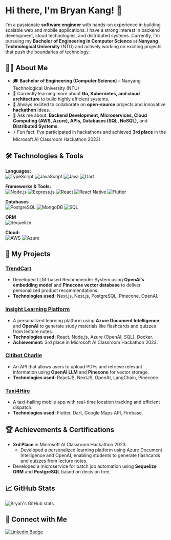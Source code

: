 # Hi there, I'm Bryan Kang! 👋

I'm a passionate **software engineer** with hands-on experience in building scalable web and mobile applications. I have a strong interest in backend development, cloud technologies, and distributed systems. Currently, I'm pursuing my **Bachelor of Engineering in Computer Science** at **Nanyang Technological University** (NTU) and actively working on exciting projects that push the boundaries of technology.

## 👨‍💻 About Me

- 🎓 **Bachelor of Engineering (Computer Science)** – Nanyang Technological University (NTU)
- 🌱 Currently learning more about **Go, Kubernetes, and cloud architecture** to build highly efficient systems.
- 🚀 Always excited to collaborate on **open-source** projects and innovative **hackathon** ideas.
- 💬 Ask me about: **Backend Development, Microservices, Cloud Computing (AWS, Azure), APIs, Databases (SQL, NoSQL),** and **Distributed Systems**.
- ⚡ Fun fact: I’ve participated in hackathons and achieved **3rd place** in the Microsoft AI Classroom Hackathon 2023!

## 🛠️ Technologies & Tools

**Languages:**  
![TypeScript](https://img.shields.io/badge/Typescript-3178C6?style=for-the-badge&logo=typescript&labelColor=black)
 ![JavaScript](https://img.shields.io/badge/-JavaScript-F7DF1E?style=for-the-badge&logo=javascript&labelColor=black) ![Java](https://img.shields.io/badge/-Java-007396?style=for-the-badge&logo=java&labelColor=white) ![Dart](https://img.shields.io/badge/-Dart-0175C2?style=for-the-badge&logo=dart&labelColor=black)

**Frameworks & Tools:**  
![Node.js](https://img.shields.io/badge/-Node.js-339933?style=for-the-badge&logo=node.js&labelColor=black) ![Express.js](https://img.shields.io/badge/Express-00000?style=for-the-badge&logo=express&labelColor=black) ![React](https://img.shields.io/badge/-React-61DAFB?style=for-the-badge&logo=react&labelColor=black) ![React Native](https://img.shields.io/badge/-React%20Native-61DAFB?style=for-the-badge&logo=react&labelColor=black) ![Flutter](https://img.shields.io/badge/Flutter-02569B?style=for-the-badge&logo=flutter&labelColor=black)

**Databases**  
![PostgreSQL](https://img.shields.io/badge/-PostgreSQL-336791?style=for-the-badge&logo=postgresql&labelColor=black) ![MongoDB](https://img.shields.io/badge/-MongoDB-47A248?style=for-the-badge&logo=mongodb&labelColor=black) ![SQL](https://img.shields.io/badge/-SQL-003B57?style=for-the-badge&logo=postgresql&labelColor=black)

**ORM**  
![Sequelize](https://img.shields.io/badge/-Sequelize-52B0E7?style=for-the-badge&logo=sequelize&labelColor=black) 

**Cloud:**    
![AWS](https://img.shields.io/badge/AWS-232F3E?style=for-the-badge&logo=amazonwebservices&labelColor=black) ![Azure](https://img.shields.io/badge/-Azure-0078D4?style=for-the-badge&logo=microsoft-azure) 

## 🚀 My Projects

### **[TrendCart](https://github.com/kjh-bryan/recommender_llm)**
- Developed LLM-based Recommender System using **OpenAI’s embedding model** and **Pinecone vector database** to deliver personalized product recommendations.
- **Technologies used:** Next.js, Nest.js, PostgreSQL, Pinecone, OpenAI.

### **[Insight Learning Platform](https://github.com/kjh-bryan/insight-mobile)**
- A personalized learning platform using **Azure Document Intelligence** and **OpenAI** to generate study materials like flashcards and quizzes from lecture notes.
- **Technologies used:** React, Node.js, Azure (OpenAI, SQL), Docker.
- **Achievement:** 3rd place in Microsoft AI Classroom Hackathon 2023.

### **[Citibot Charlie](https://github.com/kjh-bryan/citibot-charlie-web)**
- An API that allows users to upload PDFs and retrieve relevant information using **OpenAI LLM** and **Pinecone** for vector storage.
- **Technologies used:** ReactJS, NextJS, OpenAI, LangChain, Pinecone.

### **[Taxi4Hire](https://github.com/kjh-bryan/taxi4hire)**
- A taxi-hailing mobile app with real-time location tracking and efficient dispatch.
- **Technologies used:** Flutter, Dart, Google Maps API, Firebase.

## 🏆 Achievements & Certifications
- **3rd Place** in Microsoft AI Classroom Hackathon 2023.
  - Developed a personalized learning platform using Azure Document Intelligence and OpenAI, enabling students to generate flashcards and quizzes from lecture notes
- Developed a microservice for batch job automation using **Sequelize ORM** and **PostgreSQL** based on decision tree.

## 📈 GitHub Stats
![Bryan's GitHub stats](https://github-readme-stats.vercel.app/api?username=kjh-bryan&show_icons=true&theme=github_dark)

## 🔗 Connect with Me
[![Linkedin Badge](https://img.shields.io/badge/-kjhbryan-blue?style=for-the-badge&logo=Linkedin&logoColor=white&link=https://www.linkedin.com/in/kjhbryan/)](https://www.linkedin.com/in/kjhbryan/)
